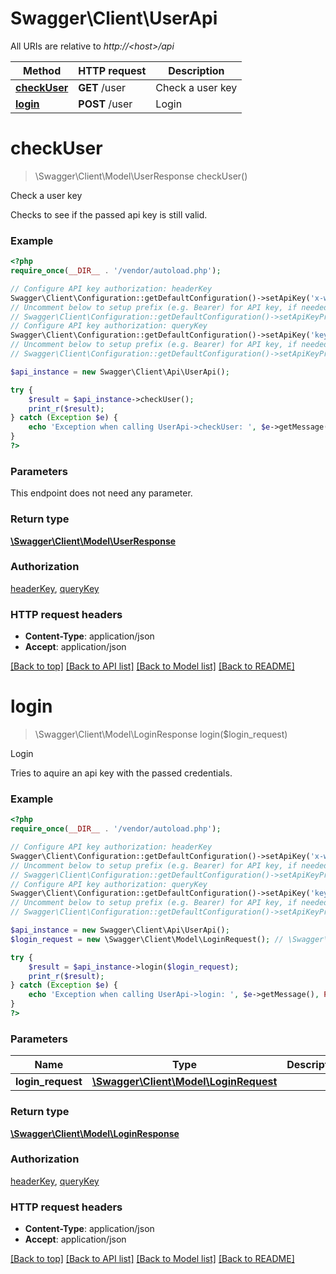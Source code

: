 # Swagger\Client\UserApi

All URIs are relative to *http://&lt;host&gt;/api*

Method | HTTP request | Description
------------- | ------------- | -------------
[**checkUser**](UserApi.md#checkUser) | **GET** /user | Check a user key
[**login**](UserApi.md#login) | **POST** /user | Login


# **checkUser**
> \Swagger\Client\Model\UserResponse checkUser()

Check a user key

Checks to see if the passed api key is still valid.

### Example
```php
<?php
require_once(__DIR__ . '/vendor/autoload.php');

// Configure API key authorization: headerKey
Swagger\Client\Configuration::getDefaultConfiguration()->setApiKey('x-webapi-key', 'YOUR_API_KEY');
// Uncomment below to setup prefix (e.g. Bearer) for API key, if needed
// Swagger\Client\Configuration::getDefaultConfiguration()->setApiKeyPrefix('x-webapi-key', 'Bearer');
// Configure API key authorization: queryKey
Swagger\Client\Configuration::getDefaultConfiguration()->setApiKey('key', 'YOUR_API_KEY');
// Uncomment below to setup prefix (e.g. Bearer) for API key, if needed
// Swagger\Client\Configuration::getDefaultConfiguration()->setApiKeyPrefix('key', 'Bearer');

$api_instance = new Swagger\Client\Api\UserApi();

try {
    $result = $api_instance->checkUser();
    print_r($result);
} catch (Exception $e) {
    echo 'Exception when calling UserApi->checkUser: ', $e->getMessage(), PHP_EOL;
}
?>
```

### Parameters
This endpoint does not need any parameter.

### Return type

[**\Swagger\Client\Model\UserResponse**](../Model/UserResponse.md)

### Authorization

[headerKey](../../README.md#headerKey), [queryKey](../../README.md#queryKey)

### HTTP request headers

 - **Content-Type**: application/json
 - **Accept**: application/json

[[Back to top]](#) [[Back to API list]](../../README.md#documentation-for-api-endpoints) [[Back to Model list]](../../README.md#documentation-for-models) [[Back to README]](../../README.md)

# **login**
> \Swagger\Client\Model\LoginResponse login($login_request)

Login

Tries to aquire an api key with the passed credentials.

### Example
```php
<?php
require_once(__DIR__ . '/vendor/autoload.php');

// Configure API key authorization: headerKey
Swagger\Client\Configuration::getDefaultConfiguration()->setApiKey('x-webapi-key', 'YOUR_API_KEY');
// Uncomment below to setup prefix (e.g. Bearer) for API key, if needed
// Swagger\Client\Configuration::getDefaultConfiguration()->setApiKeyPrefix('x-webapi-key', 'Bearer');
// Configure API key authorization: queryKey
Swagger\Client\Configuration::getDefaultConfiguration()->setApiKey('key', 'YOUR_API_KEY');
// Uncomment below to setup prefix (e.g. Bearer) for API key, if needed
// Swagger\Client\Configuration::getDefaultConfiguration()->setApiKeyPrefix('key', 'Bearer');

$api_instance = new Swagger\Client\Api\UserApi();
$login_request = new \Swagger\Client\Model\LoginRequest(); // \Swagger\Client\Model\LoginRequest | 

try {
    $result = $api_instance->login($login_request);
    print_r($result);
} catch (Exception $e) {
    echo 'Exception when calling UserApi->login: ', $e->getMessage(), PHP_EOL;
}
?>
```

### Parameters

Name | Type | Description  | Notes
------------- | ------------- | ------------- | -------------
 **login_request** | [**\Swagger\Client\Model\LoginRequest**](../Model/LoginRequest.md)|  |

### Return type

[**\Swagger\Client\Model\LoginResponse**](../Model/LoginResponse.md)

### Authorization

[headerKey](../../README.md#headerKey), [queryKey](../../README.md#queryKey)

### HTTP request headers

 - **Content-Type**: application/json
 - **Accept**: application/json

[[Back to top]](#) [[Back to API list]](../../README.md#documentation-for-api-endpoints) [[Back to Model list]](../../README.md#documentation-for-models) [[Back to README]](../../README.md)

